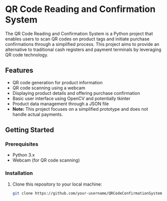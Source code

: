 # QR Code Reading and Confirmation System

The QR Code Reading and Confirmation System is a Python project that enables users to scan QR codes on product tags and initiate purchase confirmations through a simplified process. This project aims to provide an alternative to traditional cash registers and payment terminals by leveraging QR code technology.

## Features

- QR code generation for product information
- QR code scanning using a webcam
- Displaying product details and offering purchase confirmation
- Basic user interface using OpenCV and potentially tkinter
- Product data management through a JSON file
- **Note:** This project focuses on a simplified prototype and does not handle actual payments.

## Getting Started

### Prerequisites

- Python 3.x
- Webcam (for QR code scanning)

### Installation

1. Clone this repository to your local machine:

   ```bash
   git clone https://github.com/your-username/QRCodeConfirmationSystem.git
